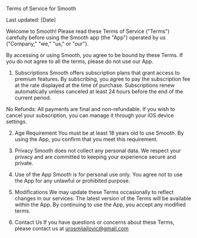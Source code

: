 Terms of Service for Smooth

Last updated: [Date]

Welcome to Smooth! Please read these Terms of Service ("Terms") carefully before using the Smooth app (the "App") operated by us ("Company," "we," "us," or "our").

By accessing or using Smooth, you agree to be bound by these Terms. If you do not agree to all the terms, please do not use our App.

1. Subscriptions
Smooth offers subscription plans that grant access to premium features. By subscribing, you agree to pay the subscription fee at the rate displayed at the time of purchase. Subscriptions renew automatically unless canceled at least 24 hours before the end of the current period.

No Refunds: All payments are final and non-refundable. If you wish to cancel your subscription, you can manage it through your iOS device settings.

2. Age Requirement
You must be at least 18 years old to use Smooth. By using the App, you confirm that you meet this requirement.

3. Privacy
Smooth does not collect any personal data. We respect your privacy and are committed to keeping your experience secure and private.

4. Use of the App
Smooth is for personal use only. You agree not to use the App for any unlawful or prohibited purpose.

5. Modifications
We may update these Terms occasionally to reflect changes in our services. The latest version of the Terms will be available within the App. By continuing to use the App, you accept any modified terms.

6. Contact Us
If you have questions or concerns about these Terms, please contact us at urosmijajlovic@gmail.com